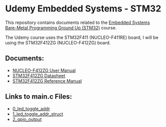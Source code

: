 # Udemy Embedded Systems - STM32
This repository contains documents related to the [Embedded Systems Bare-Metal Programming Ground Up (STM32)](https://www.udemy.com/course/embedded-systems-bare-metal-programming/) course.

The Udemy course uses the STM32F411 (NUCLEO-F411RE) board, I will be using the STM32F412ZG (NUCLEO-F412ZG) board.

## Documents:
- [NUCLEO-F412ZG User Manual](https://www.st.com/resource/en/user_manual/um1974-stm32-nucleo144-boards-mb1137-stmicroelectronics.pdf) 
- [STM32F412ZG Datasheet](https://www.st.com/resource/en/datasheet/stm32f412zg.pdf)
- [STM32F412ZG Reference Manual](https://www.st.com/resource/en/reference_manual/rm0402-stm32f412-advanced-armbased-32bit-mcus-stmicroelectronics.pdf)

## Links to main.c Files:
- [0_led_toggle_addr](https://github.com/december454/Udemy-Embedded-Systems-STM32/blob/main/0_led_toggle_addr/Src/main.c)
- [1_led_toggle_addr_struct](https://github.com/december454/Udemy-Embedded-Systems-STM32/blob/main/1_led_toggle_addr_struct/Src/main.c)
- [2_gpio_output](https://github.com/december454/Udemy-Embedded-Systems-STM32/blob/main/2_gpio_output/Src/main.c)
